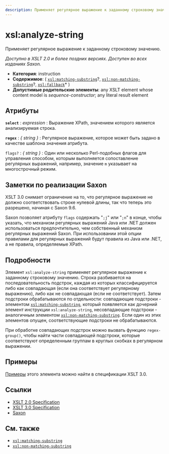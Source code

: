 ```yaml
---
description: Применяет регулярное выражение к заданному строковому значению
---
```


# xsl:analyze-string

Применяет регулярное выражение к заданному строковому значению.

_Доступно в XSLT 2.0 и более поздних версиях. Доступен во всех изданиях Saxon._

-   **Категория**: instruction
-   **Содержимое**: ( [`xsl:matching-substring`](xsl-matching-substring.md)?, [`xsl:non-matching-substring`](xsl-non-matching-substring.md)?, [`xsl:fallback`](xsl-fallback.md)\* )
-   **Допустимые родительские элементы**: any XSLT element whose content model is _sequence-constructor_; any literal result element

## Атрибуты

**`select`**
: _expression_
: Выражение XPath, значением которого является анализируемая строка.

**`regex`**
: _{ string }_
: Регулярное выражение, которое может быть задано в качестве шаблона значения атрибута.

`flags?`
: _{ string }_
: Один или несколько Perl-подобных флагов для управления способом, которым выполняется сопоставление регулярных выражений, например, значение `m` указывает на многострочный режим.

## Заметки по реализации Saxon

XSLT 3.0 снимает ограничение на то, что регулярное выражение не должно соответствовать строке нулевой длины, так что теперь это разрешено, начиная с Saxon 9.6.

Saxon позволяет атрибуту `flags` содержать "`;j`" или "`;n`" в конце, чтобы указать, что механизм регулярных выражений Java или .NET должен использоваться предпочтительно, чем собственный механизм регулярных выражений Saxon. При использовании этой опции правилами для регулярных выражений будут правила из Java или .NET, а не правила, определяемые XPath.

## Подробности

Элемент `xsl:analyze-string` применяет регулярное выражение к заданному строковому значению. Строка разбивается на последовательность подстрок, каждая из которых классифицируется либо как совпадающая (если она соответствует регулярному выражению), либо как не совпадающая (если не соответствует). Затем подстроки обрабатываются по отдельности: совпадающие подстроки - элементом [`xsl:matching-substring`](xsl-matching-substring.md), который появляется как дочерний элемент инструкции `xsl:analyze-string`, несовпадающие подстроки - аналогичным элементом [`xsl:non-matching-substring`](xsl-non-matching-substring.md). Если один из этих элементов опущен, соответствующие подстроки не обрабатываются.

При обработке совпадающих подстрок можно вызвать функцию `regex-group()`, чтобы найти части совпадающей подстроки, которые соответствуют определенным группам в круглых скобках в регулярном выражении.

## Примеры

[Примеры](http://www.w3.org/TR/xslt-30/#regex-examples) этого элемента можно найти в спецификации XSLT 3.0.

## Ссылки

-   [XSLT 2.0 Specification](http://www.w3.org/TR/xslt20/#element-analyze-string)
-   [XSLT 3.0 Specification](http://www.w3.org/TR/xslt-30/#element-analyze-string)
-   [Saxon](https://www.saxonica.com/html/documentation/xsl-elements/analyze-string.html)

## См. также

-   [`xsl:matching-substring`](xsl-matching-substring.md)
-   [`xsl:non-matching-substring`](xsl-non-matching-substring.md)

